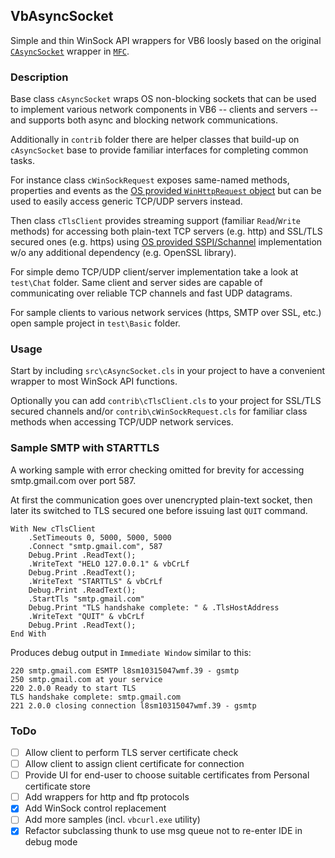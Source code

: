 ## VbAsyncSocket

Simple and thin WinSock API wrappers for VB6 loosly based on the original [`CAsyncSocket`](https://docs.microsoft.com/en-us/cpp/mfc/reference/casyncsocket-class?view=vs-2017) wrapper in [`MFC`](https://docs.microsoft.com/en-us/cpp/mfc/mfc-and-atl?view=vs-2017).

### Description

Base class `cAsyncSocket` wraps OS non-blocking sockets that can be used to implement various network components in VB6 -- clients and servers -- and supports both async and blocking network communications.

Additionally in `contrib` folder there are helper classes that build-up on `cAsyncSocket` base to provide familiar interfaces for completing common tasks.

For instance class `cWinSockRequest` exposes same-named methods, properties and events as the [OS provided `WinHttpRequest` object](https://msdn.microsoft.com/en-us/library/windows/desktop/aa384106%28v=vs.85%29.aspx) but can be used to easily access generic TCP/UDP servers instead.

Then class `cTlsClient` provides streaming support (familiar `Read`/`Write` methods) for accessing both plain-text TCP servers (e.g. http) and SSL/TLS secured ones (e.g. https) using [OS provided SSPI/Schannel](https://msdn.microsoft.com/en-us/library/windows/desktop/aa374782(v=vs.85).aspx) implementation w/o any additional dependency (e.g. OpenSSL library).

For simple demo TCP/UDP client/server implementation take a look at `test\Chat` folder. Same client and server sides are capable of communicating over reliable TCP channels and fast UDP datagrams. 

For sample clients to various network services (https, SMTP over SSL, etc.) open sample project in `test\Basic` folder.

### Usage

Start by including `src\cAsyncSocket.cls` in your project to have a convenient wrapper to most WinSock API functions.

Optionally you can add `contrib\cTlsClient.cls` to your project for SSL/TLS secured channels and/or `contrib\cWinSockRequest.cls` for familiar class methods when accessing TCP/UDP network services.

### Sample SMTP with STARTTLS

A working sample with error checking omitted for brevity for accessing smtp.gmail.com over port 587.

At first the communication goes over unencrypted plain-text socket, then later its switched to TLS secured one before issuing last `QUIT` command.

    With New cTlsClient
        .SetTimeouts 0, 5000, 5000, 5000
        .Connect "smtp.gmail.com", 587
        Debug.Print .ReadText();
        .WriteText "HELO 127.0.0.1" & vbCrLf
        Debug.Print .ReadText();
        .WriteText "STARTTLS" & vbCrLf
        Debug.Print .ReadText();
        .StartTls "smtp.gmail.com"
        Debug.Print "TLS handshake complete: " & .TlsHostAddress
        .WriteText "QUIT" & vbCrLf
        Debug.Print .ReadText();
    End With

Produces debug output in `Immediate Window` similar to this:
    
    220 smtp.gmail.com ESMTP l8sm10315047wmf.39 - gsmtp
    250 smtp.gmail.com at your service
    220 2.0.0 Ready to start TLS
    TLS handshake complete: smtp.gmail.com
    221 2.0.0 closing connection l8sm10315047wmf.39 - gsmtp

### ToDo

 - [ ] Allow client to perform TLS server certificate check
 - [ ] Allow client to assign client certificate for connection
 - [ ] Provide UI for end-user to choose suitable certificates from Personal certificate store
 - [ ] Add wrappers for http and ftp protocols
 - [x] Add WinSock control replacement
 - [ ] Add more samples (incl. `vbcurl.exe` utility)
 - [x] Refactor subclassing thunk to use msg queue not to re-enter IDE in debug mode
